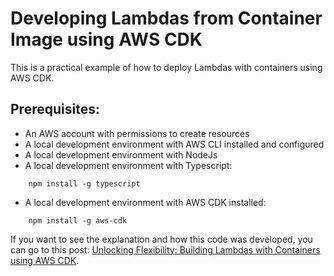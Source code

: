 # Developing Lambdas from Container Image using AWS CDK

This is a practical example of how to deploy Lambdas with containers using AWS CDK.

## Prerequisites:

- An AWS account with permissions to create resources
- A local development environment with AWS CLI installed and configured
- A local development environment with NodeJs
- A local development environment with Typescript:

```
    npm install -g typescript
```

- A local development environment with AWS CDK installed:

```
    npm install -g aws-cdk
```

If you want to see the explanation and how this code was developed, you can go to this post:
[Unlocking Flexibility: Building Lambdas with Containers using AWS CDK](https://medium.com/@narvaezairan/unlocking-flexibility-building-lambdas-with-containers-using-aws-cdk-f912b169a470).
